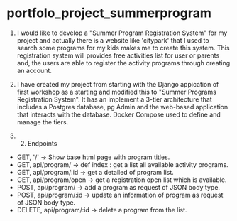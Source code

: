 # portfolo_project_summerprogram


 1. I would like to develop a  "Summer Program Registration System" for my project and actually there is a website like 'citypark' that I used to search some programs for my kids makes me to create this system.  This registration system will provides free activities list for user or parents and, the users are able to register the activity programs through creating an account. 

 2. I have created my project from starting with the Django appication of first workshop as a starting and modified this to "Summer Programs Registration System". It has an implement a 3-tier architecture that includes a Postgres database, pg Admin and the web-based application that interacts with the database. Docker Compose used 
 to define and manage the tiers. 

 3. 2. Endpoints
  - GET, '/' -> Show base html page with program titles.
  - GET, api/program/  -> def index : get a list all available activity programs.
  - GET, api/program/:id -> get a detailed of program list.
  - GET, api/program/open -> get a registration open list which is available.
  - POST, api/program/  -> add a program as request of JSON body type.
  - POST, api/program/:id -> update an information of program as request of JSON body type.
  - DELETE, api/program/:id -> delete a program from the list.

 